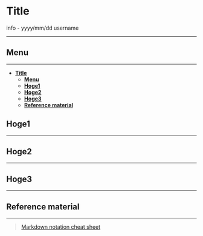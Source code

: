 # __Title__

info - yyyy/mm/dd username

---

## __Menu__

---

- [__Title__](#title)
  - [__Menu__](#menu)
  - [__Hoge1__](#hoge1)
  - [__Hoge2__](#hoge2)
  - [__Hoge3__](#hoge3)
  - [__Reference material__](#reference-material)

## __Hoge1__

---

## __Hoge2__

---

## __Hoge3__

---

## __Reference material__

---

>[Markdown notation cheat sheet](https://qiita.com/Qiita/items/c686397e4a0f4f11683d)
